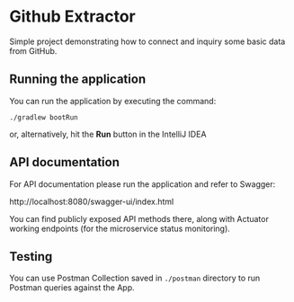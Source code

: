 # Github Extractor

Simple project demonstrating how to connect and inquiry some basic data from GitHub.

## Running the application

You can run the application by executing the command:

```
./gradlew bootRun
```

or, alternatively, hit the **Run** button in the IntelliJ IDEA

## API documentation

For API documentation please run the application and refer to Swagger:

http://localhost:8080/swagger-ui/index.html

You can find publicly exposed API methods there, along with Actuator working endpoints (for the microservice status monitoring).

## Testing

You can use Postman Collection saved in `./postman` directory to run Postman queries against the App. 